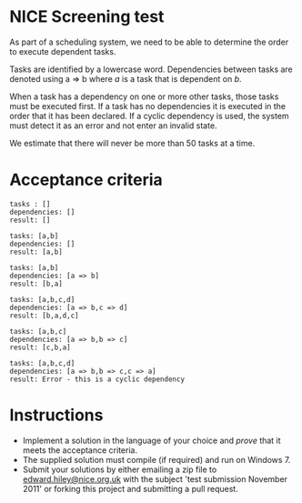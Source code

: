 # NICE Screening test

As part of a scheduling system, we need to be able to determine the order to execute dependent tasks.

Tasks are identified by a lowercase word. Dependencies between tasks are denoted using a => b where _a_ is a task that is dependent on _b_.

When a task has a dependency on one or more other tasks, those tasks must be executed first. If a task has no dependencies it is executed in the order that it has been declared. If a cyclic dependency is used, the system must detect it as an error and not enter an invalid state.

We estimate that there will never be more than 50 tasks at a time.

# Acceptance criteria

```
tasks : []
dependencies: []
result: []

tasks: [a,b]
dependencies: []
result: [a,b]

tasks: [a,b]
dependencies: [a => b]
result: [b,a]

tasks: [a,b,c,d]
dependencies: [a => b,c => d]
result: [b,a,d,c]

tasks: [a,b,c]
dependencies: [a => b,b => c]
result: [c,b,a]

tasks: [a,b,c,d]
dependencies: [a => b,b => c,c => a]
result: Error - this is a cyclic dependency
```

# Instructions

* Implement a solution in the language of your choice and _prove_ that it meets the acceptance criteria.
* The supplied solution must compile (if required) and run on Windows 7.
* Submit your solutions by either emailing a zip file to edward.hiley@nice.org.uk with the subject 'test submission November 2011' or forking this project and submitting a pull request.



